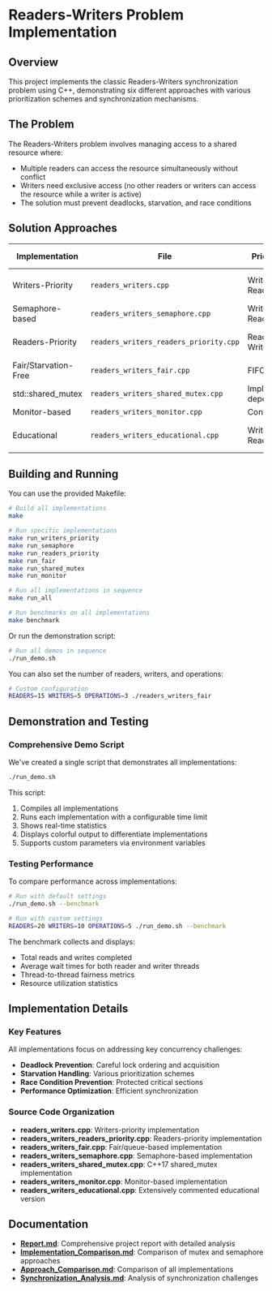 # Readers-Writers Problem Implementation

## Overview
This project implements the classic Readers-Writers synchronization problem using C++, demonstrating six different approaches with various prioritization schemes and synchronization mechanisms.

## The Problem
The Readers-Writers problem involves managing access to a shared resource where:
- Multiple readers can access the resource simultaneously without conflict
- Writers need exclusive access (no other readers or writers can access the resource while a writer is active)
- The solution must prevent deadlocks, starvation, and race conditions

## Solution Approaches

| Implementation | File | Prioritization | Synchronization Mechanism |
|----------------|------|----------------|--------------------------|
| Writers-Priority | `readers_writers.cpp` | Writers > Readers | mutex + condition variable |
| Semaphore-based | `readers_writers_semaphore.cpp` | Writers > Readers | POSIX semaphores |
| Readers-Priority | `readers_writers_readers_priority.cpp` | Readers > Writers | mutex + condition variable |
| Fair/Starvation-Free | `readers_writers_fair.cpp` | FIFO order | Request queue + mutex |
| std::shared_mutex | `readers_writers_shared_mutex.cpp` | Implementation dependent | C++17 shared_mutex |
| Monitor-based | `readers_writers_monitor.cpp` | Configurable | Monitor pattern |
| Educational | `readers_writers_educational.cpp` | Writers > Readers | Heavily commented version |

## Building and Running

You can use the provided Makefile:

```bash
# Build all implementations
make

# Run specific implementations
make run_writers_priority
make run_semaphore
make run_readers_priority
make run_fair
make run_shared_mutex
make run_monitor

# Run all implementations in sequence
make run_all

# Run benchmarks on all implementations
make benchmark
```

Or run the demonstration script:

```bash
# Run all demos in sequence
./run_demo.sh
```

You can also set the number of readers, writers, and operations:

```bash
# Custom configuration
READERS=15 WRITERS=5 OPERATIONS=3 ./readers_writers_fair
```

## Demonstration and Testing

### Comprehensive Demo Script

We've created a single script that demonstrates all implementations:

```bash
./run_demo.sh
```

This script:
1. Compiles all implementations
2. Runs each implementation with a configurable time limit
3. Shows real-time statistics
4. Displays colorful output to differentiate implementations
5. Supports custom parameters via environment variables

### Testing Performance

To compare performance across implementations:

```bash
# Run with default settings
./run_demo.sh --benchmark

# Run with custom settings
READERS=20 WRITERS=10 OPERATIONS=5 ./run_demo.sh --benchmark
```

The benchmark collects and displays:
- Total reads and writes completed
- Average wait times for both reader and writer threads
- Thread-to-thread fairness metrics
- Resource utilization statistics

## Implementation Details

### Key Features

All implementations focus on addressing key concurrency challenges:
- **Deadlock Prevention**: Careful lock ordering and acquisition
- **Starvation Handling**: Various prioritization schemes
- **Race Condition Prevention**: Protected critical sections
- **Performance Optimization**: Efficient synchronization

### Source Code Organization

- **readers_writers.cpp**: Writers-priority implementation
- **readers_writers_readers_priority.cpp**: Readers-priority implementation
- **readers_writers_fair.cpp**: Fair/queue-based implementation
- **readers_writers_semaphore.cpp**: Semaphore-based implementation
- **readers_writers_shared_mutex.cpp**: C++17 shared_mutex implementation
- **readers_writers_monitor.cpp**: Monitor-based implementation
- **readers_writers_educational.cpp**: Extensively commented educational version

## Documentation

- **[Report.md](Report.md)**: Comprehensive project report with detailed analysis
- **[Implementation_Comparison.md](Implementation_Comparison.md)**: Comparison of mutex and semaphore approaches
- **[Approach_Comparison.md](Approach_Comparison.md)**: Comparison of all implementations
- **[Synchronization_Analysis.md](Synchronization_Analysis.md)**: Analysis of synchronization challenges


